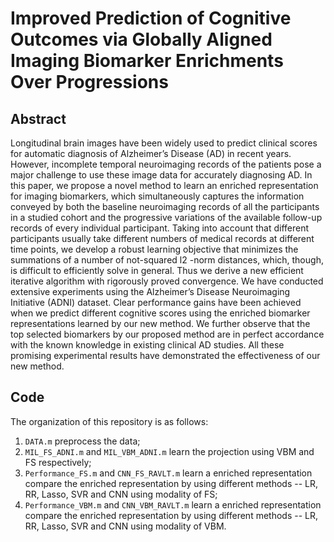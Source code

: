 # Improved Prediction of Cognitive Outcomes via Globally Aligned Imaging Biomarker Enrichments Over Progressions

## Abstract
Longitudinal brain images have been widely used to predict clinical scores for automatic diagnosis of Alzheimer’s
Disease (AD) in recent years. However, incomplete temporal neuroimaging records of the patients pose a major challenge
to use these image data for accurately diagnosing AD. 
In this paper, we propose a novel method to learn an enriched representation for imaging biomarkers, which simultaneously
captures the information conveyed by both the baseline neuroimaging records of all the participants in a studied cohort and
the progressive variations of the available follow-up records of every individual participant. 
Taking into account that different participants usually take different numbers of medical records at different time points, we develop a robust learning objective that
minimizes the summations of a number of not-squared l2 -norm distances, which, though, is difficult to efficiently solve in general.
Thus we derive a new efficient iterative algorithm with rigorously proved convergence. We have conducted extensive experiments
using the Alzheimer’s Disease Neuroimaging Initiative (ADNI) dataset. 
Clear performance gains have been achieved when we predict different cognitive scores using the enriched biomarker
representations learned by our new method. We further observe that the top selected biomarkers by our proposed method are
in perfect accordance with the known knowledge in existing clinical AD studies. All these promising experimental results have
demonstrated the effectiveness of our new method.

## Code

The organization of this repository is as follows:
1. `DATA.m` preprocess the data;
2. `MIL_FS_ADNI.m` and `MIL_VBM_ADNI.m` learn the projection using VBM and FS respectively; 
3. `Performance_FS.m` and `CNN_FS_RAVLT.m` learn a enriched representation compare the enriched  representation by using different methods -- LR, RR, Lasso, SVR and CNN using modality of FS;
4. `Performance_VBM.m` and `CNN_VBM_RAVLT.m` learn a enriched representation compare the enriched  representation by using different methods -- LR, RR, Lasso, SVR and CNN using modality of VBM.
